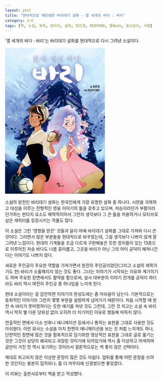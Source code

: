 ```yaml
---
layout: post
title: "현대적으로 재탄생한 바리데기 설화 - 열 세개의 바다 : 바리"
category: 도서
tags: [책, 소설, 동화, 판타지, 설화, 정은경, REDFORD, 뜰Book, 꿈소담이, 서평]
---
```


'열 세개의 바다 : 바리'는
바리데기 설화를 현대적으로 다시 그려낸 소설이다.

![표지](/images/book/13-seas-bari-book-h480.jpg)

소설의 원전인 바리데기 설화는 한국인에게 가장 유명한 설화 중 하나다.
시련을 극복하고 대성을 이루는 전형적인 영웅 이야기의 틀을 갖추고 있으며,
저승이라던가 부활이라던가하는 판타지 요소도 매력적이어서 그런지
생각보다 그 큰 틀을 차용하거나 모티브로 삼은 캐릭터를 등장시키는 작품도 많다.

이 소설은 그런 '영향을 받은' 것들과 달리 아예 바리데기 설화를 그대로 가져와 다시 쓴 것이다.
그러면서 많은 부분들을 현대적으로 바꾸었는데,
그걸 생각보다 나쁘지 않게 잘 그려낸 느낌이다.
현대의 기계들을 조금 다르게 구현해놓은 듯한 장치들이 있는
13층으로 이루어진 저승 바다도 나름 흥미롭고,
그곳을 바리가 아닌 그의 어미 공덕이 해쳐나간다는 이야기도 나쁘지 않다.

새로운 주인공이 주요한 역할을 가져가면서 원전의 주인공이었던(그리고 소설의 제목이기도 한)
바리가 소홀해지지 않는 것도 좋다.
그녀는 이야기가 시작되는 이유와 계기이기도 하며 주요한 장면에서도 활약을 함으로써,
설사 대부분의 이야기 전개를 공덕이 하더라도 바리 역시 여전히 주인공 중 하나임을 느끼게 한다.

현대 소설이라는 걸 감안하면 이야기의 완성도에는 좀 아쉬움이 남는다.
기본적으로는 동화적인 이야기라 그런지 몇몇 부분을 설렁하게 넘어가기 때문이다.
처음 시작할 때 원전 속 바리가 못마땅하다는 듯한 얘기를 꺼낸 것도 그런데,
그런 것 치고는 소설 속 바리 역시 딱히 별 다른 당위성 없이 오히려 더 치기어린 이유로 행동해 마뜩지 않다.

연출적인 면에서 다소 만화나 애니메이션 등에서나 통하는 표현을 그대로 사용한 것도 아쉬웠다.
이런 묘사는 소설을 마치 한편의 애니메이션을 보는 것 처럼 느끼게도 하나,
단편적인 장면에 많은 것을 함축적으로 담기위한 영상적인 표현을 그대로 글로 옮기는 것은
그것이 상당히 왜곡되고 과장된 것이기에 되어있기에 역시 좀 이상하고 어색하며
글만이 가진 맛 역시 포기하는 것이라서 결론적으로는 썩 좋지 않은 선택이다.

제대로 퇴고되지 않은 이상한 문장이 많은 것도 아쉽다.
앞뒤를 통해 어떤 문장을 쓰려 한 것인지는 충분히 짐작되나,
좀 더 마무리에 신경썼으면 좋았겠다.



<div class="im im-info">
이 리뷰는 출판사로부터 책을 받고 작성했다.
</div>
